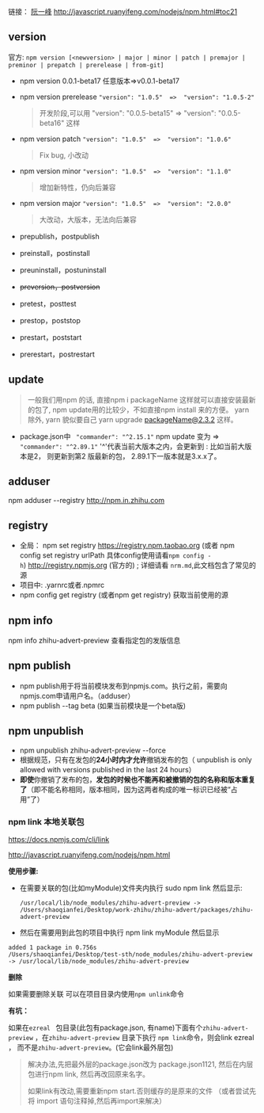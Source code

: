 链接： [阮一峰](http://www.ruanyifeng.com/blog/2016/10/npm_scripts.html)   http://javascript.ruanyifeng.com/nodejs/npm.html#toc21

##  version			

官方: `npm version [<newversion> | major | minor | patch | premajor | preminor | prepatch | prerelease | from-git]`

* npm version 0.0.1-beta17   任意版本=>v0.0.1-beta17   

* npm version prerelease ` "version": "1.0.5"  =>  "version": "1.0.5-2"  `

  > 开发阶段,可以用 "version": "0.0.5-beta15" => "version": "0.0.5-beta16" 这样

* npm version patch   ` "version": "1.0.5"  =>  "version": "1.0.6"  `

  > Fix bug, 小改动

* npm version minor   ` "version": "1.0.5"  =>  "version": "1.1.0"  `

  > 增加新特性，仍向后兼容

* npm version major   ` "version": "1.0.5"  =>  "version": "2.0.0" `

  > 大改动，大版本，无法向后兼容

* prepublish，postpublish

* preinstall，postinstall

* preuninstall，postuninstall

* ~~preversion，postversion~~

* pretest，posttest

* prestop，poststop

* prestart，poststart

* prerestart，postrestart



## update

>一般我们用npm 的话, 直接npm i packageName  这样就可以直接安装最新的包了, npm update用的比较少，不如直接npm install 来的方便。 yarn 除外, yarn 貌似要自己 yarn upgrade packageName@2.3.2 这样。

* package.json中 ` "commander": "^2.15.1"`   npm update  变为  =>  `"commander": "^2.89.1"` '^'代表当前大版本之内，会更新到 : 比如当前大版本是2， 则更新到第2 版最新的包， 2.89.1下一版本就是3.x.x了。




## adduser

npm adduser --registry http://npm.in.zhihu.com

## registry

* 全局： npm set registry https://registry.npm.taobao.org (或者 npm config set registry urlPath 具体config使用请看`npm config -h`) http://registry.npmjs.org    (官方的) ; 详细请看 `nrm.md`,此文档包含了常见的源
* 项目中:  .yarnrc或者.npmrc
* npm config get registry   (或者npm get registry) 获取当前使用的源 



##  npm info

npm info zhihu-advert-preview  查看指定包的发版信息

## npm publish

* npm publish用于将当前模块发布到npmjs.com。执行之前，需要向npmjs.com申请用户名。（adduser）
* npm publish --tag beta  (如果当前模块是一个beta版)

## npm unpublish

* npm unpublish zhihu-advert-preview --force 
* 根据规范，只有在发包的**24小时内才允许**撤销发布的包（ unpublish is only allowed with versions published in the last 24 hours）
* **即使**你撤销了发布的包，**发包的时候也不能再和被撤销的包的名称和版本重复了**（即不能名称相同，版本相同，因为这两者构成的唯一标识已经被“占用”了）

### npm link  本地关联包

<https://docs.npmjs.com/cli/link>

http://javascript.ruanyifeng.com/nodejs/npm.html

**使用步骤:**

* 在需要关联的包(比如myModule)文件夹内执行 sudo npm link    然后显示:

  `/usr/local/lib/node_modules/zhihu-advert-preview -> /Users/shaoqianfei/Desktop/work-zhihu/zhihu-advert/packages/zhihu-advert-preview`

* 然后在需要用到此包的项目中执行 npm link myModule   然后显示

```
added 1 package in 0.756s
/Users/shaoqianfei/Desktop/test-sth/node_modules/zhihu-advert-preview -> /usr/local/lib/node_modules/zhihu-advert-preview
```

**删除**

如果需要删除关联 可以在项目目录内使用`npm unlink`命令

**有坑：**

如果在`ezreal ` 包目录(此包有package.json, 有name)下面有个`zhihu-advert-preview` ，在`zhihu-advert-preview` 目录下执行 `npm link`命令，则会link ezreal ， 而不是`zhihu-advert-preview`。(它会link最外层包)

> 解决办法,先把最外层的package.json改为 package.json1121,  然后在内层包进行npm link, 然后再改回原来名字。
>
> 如果link有改动,需要重新npm start.否则缓存的是原来的文件 （或者尝试先将 import 语句注释掉,然后再import来解决）